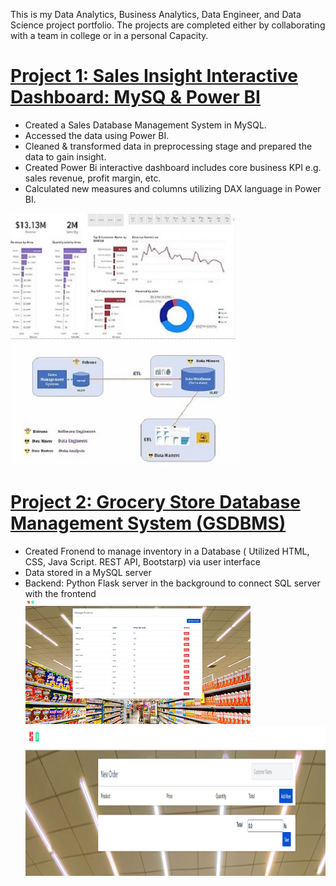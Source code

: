 This is my Data Analytics, Business Analytics, Data Engineer, and Data Science project portfolio. The projects are completed either by collaborating with a team in college or in a personal Capacity.
# [Project 1: Sales Insight Interactive Dashboard: MySQ & Power BI](https://github.com/arsadyum/Sales-Insight-with-SQL-and-Power-BI)
* Created a Sales Database Management System in MySQL.
* Accessed the data using Power BI.
* Cleaned & transformed data in preprocessing stage and prepared the data to gain insight.
* Created Power Bi interactive dashboard includes core business KPI e.g. sales revenue, profit margin, etc. 
*	Calculated new measures and columns utilizing DAX language in Power BI.

![](/images/dataviz.png)
![](/images/de.png)

# [Project 2: Grocery Store Database Management System (GSDBMS)](https://github.com/arsadyum/store_db_python_mysql) 
* Created Fronend to manage inventory in a Database ( Utilized HTML, CSS, Java Script. REST API, Bootstarp) via user interface 
* Data stored in a MySQL server 
* Backend: Python Flask server in the background to connect SQL server with the frontend  
![](/images/product.png)
![](/images/order.png)
